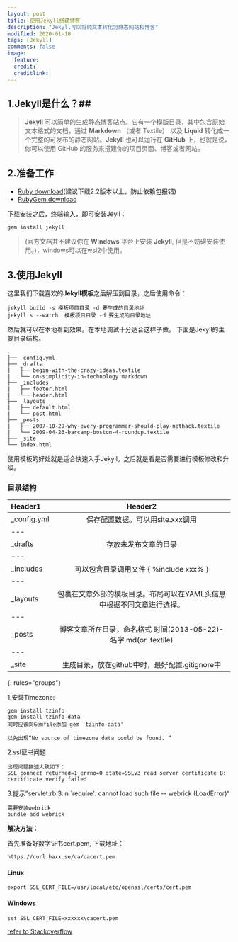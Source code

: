 ```yaml
---
layout: post
title: 使用Jekyll搭建博客
description: "Jekyll可以将纯文本转化为静态网站和博客"
modified: 2020-01-10
tags: [Jekyll]
comments: false
image:
  feature: 
  credit: 
  creditlink: 
---
```


## 1.Jekyll是什么？##


> **Jekyll** 可以简单的生成静态博客站点。它有一个模版目录，其中包含原始文本格式的文档，通过 **Markdown** （或者 Textile） 以及 **Liquid** 转化成一个完整的可发布的静态网站。**Jekyll** 也可以运行在 **GitHub** 上，也就是说，你可以使用 GitHub 的服务来搭建你的项目页面、博客或者网站。

## 2.准备工作 ##
 - [Ruby download](https://www.ruby-lang.org/en/downloads/)(建议下载2.2版本以上，防止依赖包报错)
 - [RubyGem download](https://rubygems.org/pages/download/)
 
下载安装之后，终端输入，即可安装Jeyll：

	gem install jekyll

> (官方文档并不建议你在 **Windows** 平台上安装 **Jekyll**, 但是不妨碍安装使用。)，windows可以在wsl2中使用。


## 3.使用Jekyll ##
这里我们下载喜欢的**Jekyll模板**之后解压到目录，之后使用命令：

	jekyll build -s 模板项目目录 -d 要生成的目录地址
	jekyll s --watch  模板项目目录 -d 要生成的目录地址

然后就可以在本地看到效果。在本地调试十分适合这样子做。
下面是Jekyll的主要目录结构。

	.
	├── _config.yml
	├── _drafts
	|   ├── begin-with-the-crazy-ideas.textile
	|   └── on-simplicity-in-technology.markdown
	├── _includes
	|   ├── footer.html
	|   └── header.html
	├── _layouts
	|   ├── default.html
	|   └── post.html
	├── _posts
	|   ├── 2007-10-29-why-every-programmer-should-play-nethack.textile
	|   └── 2009-04-26-barcamp-boston-4-roundup.textile
	├── _site
	└── index.html

使用模板的好处就是适合快速入手Jekyll。之后就是看是否需要进行模板修改和升级。


### 目录结构


| Header1 | Header2 | 
|:--------|:-------:|
| _config.yml  | 保存配置数据。可以用site.xxx调用 | 
|---
| _drafts      | 存放未发布文章的目录  |
|---
| _includes    | 可以包含目录调用文件 \{ %include xxx% \}  |
|---
| _layouts     | 包裹在文章外部的模板目录。布局可以在YAML头信息中根据不同文章进行选择。  |
|---
| _posts       | 博客文章所在目录，命名格式 时间(2013-05-22)-名字.md(or .textile)  |
|---
| _site        | 生成目录，放在github中时，最好配置.gitignore中  |
{: rules="groups"}


1.安装Timezone:

	gem install tzinfo
	gem install tzinfo-data
	同时应该向Gemfile添加 gem 'tzinfo-data'

	以免出现“No source of timezone data could be found. ”

2.ssl证书问题

	出现问题描述大致如下：
	SSL_connect returned=1 errno=0 state=SSLv3 read server certificate B: certificate verify failed

3.提示”servlet.rb:3:in `require': cannot load such file -- webrick (LoadError)“

	需要安装webrick
	bundle add webrick


**解决方法：**

首先准备好数字证书cert.pem, 下载地址：

	https://curl.haxx.se/ca/cacert.pem

#### Linux
	export SSL_CERT_FILE=/usr/local/etc/openssl/certs/cert.pem

#### Windows

	set SSL_CERT_FILE=xxxxxx\cacert.pem


[refer to Stackoverflow](https://stackoverflow.com/questions/4528101/ssl-connect-returned-1-errno-0-state-sslv3-read-server-certificate-b-certificat)